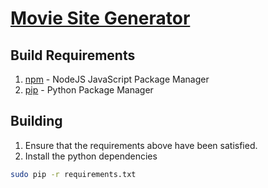 [Movie Site Generator](../README.md)
==================================================

Build Requirements
--------------------------------------

1. [npm](https://docs.npmjs.com/getting-started/installing-node) - NodeJS JavaScript Package Manager
2. [pip](https://pip.pypa.io/en/latest/installing/) - Python Package Manager


Building
--------------------------------------

1. Ensure that the requirements above have been satisfied.
2. Install the python dependencies
```bash
sudo pip -r requirements.txt
```
